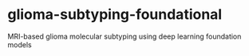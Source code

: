 # glioma-subtyping-foundational
MRI-based glioma molecular subtyping using deep learning foundation models
